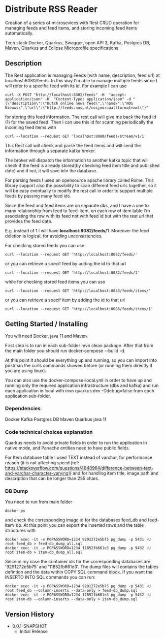 # Distribute RSS Reader

Creation of a series of microsevices with Rest CRUD operation for managing feeds and feed items, and storing incoming feed items automatically. 

Tech stack:Docker, Quarkus, Swagger, open API 3, Kafka, Postgres DB, Maven, Quarkus and Eclipse Microprofile specifications.

## Description

The Rest application is managing Feeds (with name, description, feed url) at localhost:8080/feeds. In this way I'm able to manage multiple feeds since I will refer to a specific feed with its id.
For example I can use 

```
curl -X POST "http://localhost:8082/feeds" -H  "accept: application/json" -H  "Content-Type: application/json" -d "{\"description\":\"Dutch online news feed\",\"name\":\"NOS Nieuws\",\"url\":\"http://feeds.nos.nl/nosjournaal?format=xml\"}"
```
for storing this feed information. The rest call will give me back the feed id (1) for the saved feed.
Then I can use this id for scanning periodically the incoming feed items with

```
curl --location --request GET 'localhost:8080/feeds/stream/v1/1'
```
This Rest call will check and parse the feed items and will send the information through a separate kafka broker.

The broker will dispatch the information to another kafka topic that will check if the feed is already stored(by checking feed item title and published date) and if not, it will save into the database.

For parsing feeds I used an opensource apache library called Rome. This library support also the possibility to scan different feed urls together, so it will be easy eventually to modify the rest call in order to support multiple feeds by passing many feed ids.

Since the feed and feed items are on separate dbs, and I have a one to many relationship from feed to feed-item, on each row of item table I'm associating the row with its feed not with feed id but with the rest url that provides the feed data. 

E.g. instead of 1 I will have **localhost:8082/feeds/1**. Moreover the feed deletion is logical, for avoiding unconsistencies.

For checking stored feeds you can use 

```
curl --location --request GET 'http://localhost:8082/feeds/'
```
or you can retrieve a specif feed by adding the id to that url

```
curl --location --request GET 'http://localhost:8082/feeds/1'
```
while for checking stored feed items you can use 

```
curl --location --request GET 'http://localhost:8083/feeds/items/'
```
or you can retrieve a specif item by adding the id to that url

```
curl --location --request GET 'http://localhost:8083/feeds/items/1'
```
## Getting Started / Installing
You will need Docker, java 11 and Maven.

First step is to run in each sub-folder mvn clean package. After that from the main folder you should run docker-compose --build -d.

At this point it should be everything up and running, so you can import into postman the curls commands showed before (or running them directly if you are using linux).

You can also use the docker-compose-local.yml in order to have up and running only the required application infrastructure (dbs and kafka)
and run each application in local with mvn quarkus:dev -Ddebug=false from each application sub-folder.
### Dependencies

Docker
Kafka
Postgres DB
Maven
Quarkus
java 11
### Code technical choices explanation
Quarkus needs to avoid private fields in order to run the application in native mode, and Panache entities need to have public fields.

For Item database table I used TEXT instead of varchar, for performance reason (it is not affecting speed (ref: https://stackoverflow.com/questions/4848964/difference-between-text-and-varchar-character-varying)) and for handling item title, image path and description that can be longer than 255 chars. 
### DB Dump
You need to run from main folder
```
docker ps 
```
and check the corresponding image id for the databases feed_db and  feed-item_db. At this point you can export the inserted rows and the table structures with 

```
docker exec -it -e PGPASSWORD=1234 9291272e5b75 pg_dump -p 5431 -U root feed_db > feed-db_dump_all.sql
docker exec -it -e PGPASSWORD=1234 11852fb661e3 pg_dump -p 5432 -U root item-db > item-db_dump_all.sql
```
Since in my case the container ids for the corresponding databases are '9291272e5b75' and '11852fb661e3'. The dump files will contains the tables defintion and the data within COPY SQL command block. If you want the INSERTO INTO SQL commands you can run:

```
docker exec -it -e PGPASSWORD=1234 9291272e5b75 pg_dump -p 5431 -U root feed_db --column-inserts --data-only > feed-db_dump.sql
docker exec -it -e PGPASSWORD=1234 11852fb661e3 pg_dump -p 5432 -U root item-db --column-inserts --data-only > item-db_dump.sql
```

## Version History

* 0.0.1-SNAPSHOT
    * Initial Release


